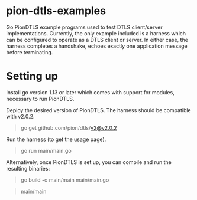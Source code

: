# pion-dtls-examples
Go PionDTLS example programs used to test DTLS client/server implementations. 
Currently, the only example included is a harness which can be configured to operate as a DTLS client or server.
In either case, the harness completes a handshake, echoes exactly one application message before terminating.

# Setting up

Install go version 1.13 or later which comes with support for modules, necessary to run PionDTLS.

Deploy the desired version of PionDTLS. The harness should be compatible with v2.0.2. 

> go get github.com/pion/dtls/v2@v2.0.2

Run the harness (to get the usage page).

> go run main/main.go

Alternatively, once PionDTLS is set up, you can compile and run the resulting binaries:

> go build -o main/main main/main.go 

> main/main


